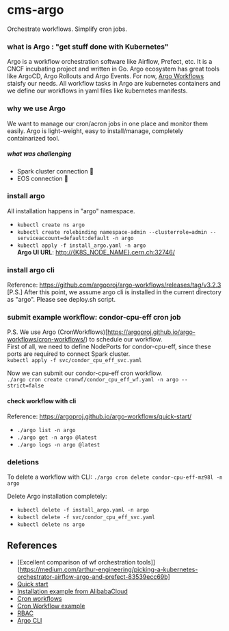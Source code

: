 # cms-argo
Orchestrate workflows. Simplify cron jobs.

### what is Argo : "get stuff done with Kubernetes"
Argo is a workflow orchestration software like Airflow, Prefect, etc. It is a CNCF incubating project and written in Go. Argo ecosystem has great tools like ArgoCD, Argo Rollouts and Argo Events. For now, [Argo Workflows](https://argoproj.github.io/argo-workflows/) staisfy our needs. All workflow tasks in Argo are kubernetes containers and we define our workflows in yaml files like kubernetes manifests.

### why we use Argo
We want to manage our cron/acron jobs in one place and monitor them easily. Argo is light-weight, easy to install/manage, completely containarized tool.

##### what was challenging
- Spark cluster connection :rocket:
- EOS connection :rocket:

### install argo
All installation happens in "argo" namespace.
- `kubectl create ns argo`
- `kubectl create rolebinding namespace-admin --clusterrole=admin --serviceaccount=default:default -n argo`
- `kubectl apply -f install_argo.yaml -n argo` <br />
**Argo UI URL**: [http://{K8S_NODE_NAME}.cern.ch:32746/](http://{K8S_NODE_NAME}.cern.ch:32746/) <br />


### install argo cli
Reference:  https://github.com/argoproj/argo-workflows/releases/tag/v3.2.3 <br />
[P.S.] After this point, we assume argo cli is installed in the current directory as "argo". Please see deploy.sh script. <br />

### submit example workflow: condor-cpu-eff cron job
P.S. We use Argo (CronWorkflows)[https://argoproj.github.io/argo-workflows/cron-workflows/) to schedule our workflow. <br />
First of all, we need to define NodePorts for condor-cpu-eff, since these ports are required to connect Spark cluster. <br />
`kubectl apply -f svc/condor_cpu_eff_svc.yaml` <br />

Now we can submit our condor-cpu-eff cron workflow.<br />
`./argo cron create cronwf/condor_cpu_eff_wf.yaml -n argo --strict=false`

#### check workflow with cli
Reference: https://argoproj.github.io/argo-workflows/quick-start/

- `./argo list -n argo` <br />
- `./argo get -n argo @latest` <br />
- `./argo logs -n argo @latest` <br />

### deletions

To delete a workflow with CLI: 
`./argo cron delete condor-cpu-eff-mz98l -n argo`

Delete Argo installation completely:
- `kubectl delete -f install_argo.yaml -n argo`
- `kubectl delete -f svc/condor_cpu_eff_svc.yaml`
- `kubectl delete ns argo`

## References
- [Excellent comparison of wf orchestration tools]](https://medium.com/arthur-engineering/picking-a-kubernetes-orchestrator-airflow-argo-and-prefect-83539ecc69b]
- [Quick start](https://argoproj.github.io/argo-workflows/quick-start/)
- [Installation example from AlibabaCloud](https://www.alibabacloud.com/blog/installing-argo-in-your-kubernetes-cluster_595446)
- [Cron workflows](https://argoproj.github.io/argo-workflows/cron-workflows/)
- [Cron Workflow example](https://github.com/argoproj/argo-workflows/blob/master/examples/cron-workflow.yaml)
- [RBAC](https://github.com/argoproj/argo-workflows/blob/master/docs/workflow-rbac.md)
- [Argo CLI](https://github.com/argoproj/argo-workflows/releases/tag/v3.2.3)
